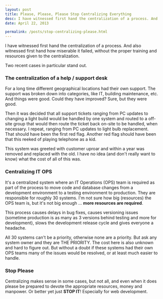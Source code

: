 ```yaml
---
layout: post
title: Please, Please, Please Stop Centralizing Everything
desc: I have witnessed first hand the centralization of a process. And also witnessed first hand how miserable it failed, without the proper training and resources given to the centralization. <strong>STOP.</strong>
date: April 22, 2013

permalink: /posts/stop-centralizing-please.html
---
```

I have witnessed first hand the centralization of a process. And also witnessed first hand how miserable it failed, without the proper training and resources given to the centralization.

Two recent cases in particular stand out.

### The centralization of a help / support desk

For a long time different geographical locations had their own support. The support was broken down into categories, like IT, building maintenance, etc. And things were good. Could they have improved? Sure, but they were good.

Then it was decided that all support tickets ranging from PC updates to changing a light build would be handled by one system and routed to a off-site group that would then route the ticket back on-site to be handled, when necessary. I repeat, ranging from PC updates to light bulb replacement. That should have been the first red flag. Another red flag should have been that this reeked of playing telephone as a kid.

This system was greeted with customer uproar and within a year was removed and replaced with the old. I have no idea (and don't really want to know) what the cost of all of this was.

### Centralizing IT OPS

It's a centralized system where an IT Operations (OPS) team is required as part of the process to move code and database changes from a development environment to a testing environment to production. They are responsible for roughly 30 systems. I'm not sure how big (resources) the OPS team is, but it's not big enough … <strong>more resources are required</strong>.

This process causes delays in bug fixes, causes versioning issues (sometime production is as many as 3 versions behind testing and more for development), slows the development release cycle and gives everyone a headache.

All 30 systems can't be a priority, otherwise none are a priority. But ask any system owner and they are THE PRIORITY. The cost here is also unknown and hard to figure out. But without a doubt if these systems had their own OPS teams many of the issues would be resolved, or at least much easier to handle.

### Stop Please

Centralizing makes sense in some cases, but not all, and even when it does please be prepared to devote the appropriate resources, money and manpower. Or better yet just <strong>STOP IT</strong>! Especially for web development.